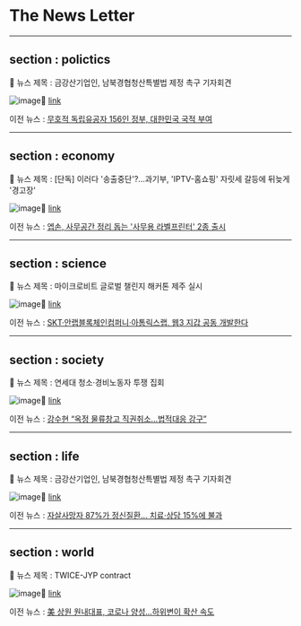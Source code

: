 # The News Letter

***

## section : polictics

📝 뉴스 제목 : 금강산기업인, 남북경협청산특별법 제정 촉구 기자회견

![image](https://imgnews.pstatic.net/image/origin/001/2022/07/12/13304576.jpg?type=ofullfill106_72)🔗 [link](https://n.news.naver.com/mnews/article/001/0013304576?sid=100)

이전 뉴스 : [무호적 독립유공자 156인 정부, 대한민국 국적 부여](https://n.news.naver.com/mnews/article/022/0003714087?sid=100)





***

## section : economy

📝 뉴스 제목 : [단독] 이러다 '송출중단'?…과기부, 'IPTV-홈쇼핑' 자릿세 갈등에 뒤늦게 '경고장'

![image](https://imgnews.pstatic.net/image/origin/374/2022/07/12/294176.jpg?type=nf106_72)🔗 [link](https://n.news.naver.com/mnews/article/374/0000294176?sid=101)

이전 뉴스 : [엡손, 사무공간 정리 돕는 '사무용 라벨프린터' 2종 출시](https://n.news.naver.com/mnews/article/003/0011298177?sid=101)





***

## section : science

📝 뉴스 제목 : 마이크로비트 글로벌 챌린지 해커톤 제주 실시

![image](https://imgnews.pstatic.net/image/origin/030/2022/07/12/3029774.jpg?type=nf106_72)🔗 [link](https://n.news.naver.com/mnews/article/030/0003029774?sid=105)

이전 뉴스 : [SKT·안랩블록체인컴퍼니·아톰릭스랩, 웹3 지갑 공동 개발한다](https://n.news.naver.com/mnews/article/022/0003714139?sid=105)





***

## section : society

📝 뉴스 제목 : 연세대 청소·경비노동자 투쟁 집회

![image](https://imgnews.pstatic.net/image/origin/001/2022/07/12/13304577.jpg?type=nf106_72)🔗 [link](https://n.news.naver.com/mnews/article/001/0013304577?sid=102)

이전 뉴스 : [강수현 “옥정 물류창고 직권취소…법적대응 강구”](https://n.news.naver.com/mnews/article/014/0004865592?sid=102)





***

## section : life

📝 뉴스 제목 : 금강산기업인, 남북경협청산특별법 제정 촉구 기자회견

![image](https://imgnews.pstatic.net/image/origin/001/2022/07/12/13304576.jpg?type=nf106_72)🔗 [link](https://n.news.naver.com/mnews/article/001/0013304576?sid=103)

이전 뉴스 : [자살사망자 87%가 정신질환… 치료·상담 15%에 불과](https://n.news.naver.com/mnews/article/022/0003714128?sid=103)





***

## section : world

📝 뉴스 제목 : TWICE-JYP contract

![image](https://imgnews.pstatic.net/image/origin/001/2022/07/12/13304574.jpg?type=nf106_72)🔗 [link](https://n.news.naver.com/mnews/article/001/0013304574?sid=104)

이전 뉴스 : [美 상원 원내대표, 코로나 양성…하위변이 확산 속도](https://n.news.naver.com/mnews/article/056/0011300175?sid=104)





